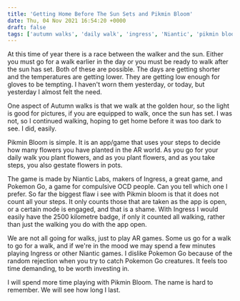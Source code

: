 ```yaml
---
title: 'Getting Home Before The Sun Sets and Pikmin Bloom'
date: Thu, 04 Nov 2021 16:54:20 +0000
draft: false
tags: ['autumn walks', 'daily walk', 'ingress', 'Niantic', 'pikmin bloom', 'Swiss walks', 'walking']
---
```


At this time of year there is a race between the walker and the sun. Either you must go for a walk earlier in the day or you must be ready to walk after the sun has set. Both of these are possible. The days are getting shorter and the temperatures are getting lower. They are getting low enough for gloves to be tempting. I haven't worn them yesterday, or today, but yesterday I almost felt the need.

One aspect of Autumn walks is that we walk at the golden hour, so the light is good for pictures, if you are equipped to walk, once the sun has set. I was not, so I continued walking, hoping to get home before it was too dark to see. I did, easily.

Pikmin Bloom is simple. It is an app/game that uses your steps to decide how many flowers you have planted in the AR world. As you go for your daily walk you plant flowers, and as you plant flowers, and as you take steps, you also gestate flowers in pots.

The game is made by Niantic Labs, makers of Ingress, a great game, and Pokemon Go, a game for compulsive OCD people. Can you tell which one I prefer. So far the biggest flaw i see with Pikmin bloom is that it does not count all your steps. It only counts those that are taken as the app is open, or a certain mode is engaged, and that is a shame. With Ingress I would easily have the 2500 kilometre badge, if only it counted all walking, rather than just the walking you do with the app open.

We are not all going for walks, just to play AR games. Some us go for a walk to go for a walk, and if we're in the mood we may spend a few minutes playing Ingress or other Niantic games. I dislike Pokemon Go because of the random rejection when you try to catch Pokemon Go creatures. It feels too time demanding, to be worth investing in.

I will spend more time playing with Pikmin Bloom. The name is hard to remember. We will see how long I last.